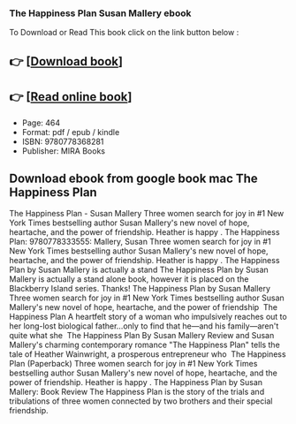 ### The Happiness Plan Susan Mallery ebook

To Download or Read This book click on the link button below :

## 👉  [**[Download book](http://get-pdfs.com/download.php?group=book&from=github.com&id=717606&lnk=1063 "Download book")**]

## 👉  [**[Read online book](http://get-pdfs.com/download.php?group=book&from=github.com&id=717606&lnk=1063 "Read online book")**]


* Page: 464
* Format: pdf / epub / kindle
* ISBN: 9780778368281
* Publisher: MIRA Books



## Download ebook from google book mac The Happiness Plan



 The Happiness Plan - Susan Mallery Three women search for joy in #1 New York Times bestselling author Susan Mallery&#039;s new novel of hope, heartache, and the power of friendship. Heather is happy .
 The Happiness Plan: 9780778333555: Mallery, Susan Three women search for joy in #1 New York Times bestselling author Susan Mallery&#039;s new novel of hope, heartache, and the power of friendship. Heather is happy .
 The Happiness Plan by Susan Mallery is actually a stand The Happiness Plan by Susan Mallery is actually a stand alone book, however it is placed on the Blackberry Island series. Thanks!
 The Happiness Plan by Susan Mallery Three women search for joy in #1 New York Times bestselling author Susan Mallery&#039;s new novel of hope, heartache, and the power of friendship 
 The Happiness Plan A heartfelt story of a woman who impulsively reaches out to her long-lost biological father…only to find that he—and his family—aren&#039;t quite what she 
 The Happiness Plan By Susan Mallery Review and Susan Mallery&#039;s charming contemporary romance &quot;The Happiness Plan&quot; tells the tale of Heather Wainwright, a prosperous entrepreneur who 
 The Happiness Plan (Paperback) Three women search for joy in #1 New York Times bestselling author Susan Mallery&#039;s new novel of hope, heartache, and the power of friendship. Heather is happy .
 The Happiness Plan by Susan Mallery: Book Review The Happiness Plan is the story of the trials and tribulations of three women connected by two brothers and their special friendship.





